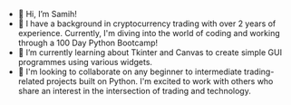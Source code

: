 - 👋 Hi, I’m Samih!
- 👀 I have a background in cryptocurrency trading with over 2 years of experience. Currently, I'm diving into the world of coding and working through a 100 Day Python Bootcamp! 
- 🌱 I’m currently learning about Tkinter and Canvas to create simple GUI programmes using various widgets.
- 💞️ I'm looking to collaborate on any beginner to intermediate trading-related projects built on Python. I'm excited to work with others who share an interest in the intersection of trading and technology.

<!---
Samih-codes/Samih-codes is a ✨ special ✨ repository because its `README.md` (this file) appears on your GitHub profile.
You can click the Preview link to take a look at your changes.
--->
